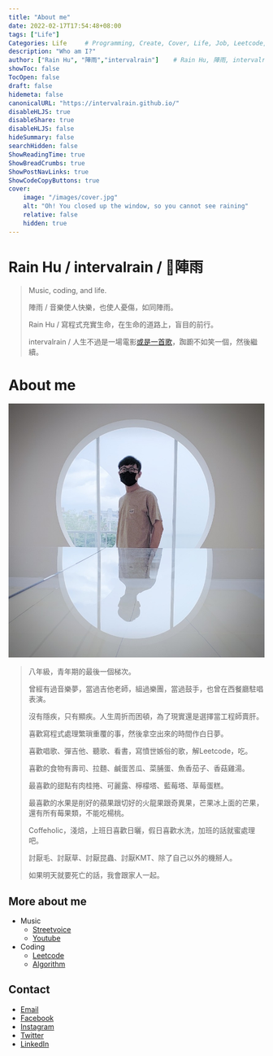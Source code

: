 ```yaml
---
title: "About me"
date: 2022-02-17T17:54:48+08:00
tags: ["Life"]
Categories: Life     # Programming, Create, Cover, Life, Job, Leetcode, Notes                
description: "Who am I?"                     
author: ["Rain Hu", "陣雨","intervalrain"]    # Rain Hu, 陣雨, intervalrain
showToc: false
TocOpen: false
draft: false
hidemeta: false
canonicalURL: "https://intervalrain.github.io/"
disableHLJS: true
disableShare: true
disableHLJS: false
hideSummary: false
searchHidden: false
ShowReadingTime: true
ShowBreadCrumbs: true
ShowPostNavLinks: true
ShowCodeCopyButtons: true
cover:
    image: "/images/cover.jpg"
    alt: "Oh! You closed up the window, so you cannot see raining"
    relative: false
    hidden: true
---
```


# Rain Hu / intervalrain / 陣雨
>
> Music, coding, and life.
>
> 陣雨 / 音樂使人快樂，也使人憂傷，如同陣雨。
>
> Rain Hu / 寫程式充實生命，在生命的道路上，盲目的前行。
>
> intervalrain / 人生不過是一場電影[或是一首歌](https://streetvoice.com/intervalrain/songs/646909/)，踟躕不如笑一個，然後繼續。

# About me
![me](/images/me.jpeg "me")
> 八年級，青年期的最後一個梯次。
> 
> 曾經有過音樂夢，當過吉他老師，組過樂團，當過鼓手，也曾在西餐廳駐唱表演。
> 
> 沒有隱疾，只有顯疾。人生周折而困頓，為了現實還是選擇當工程師賣肝。
> 
> 喜歡寫程式處理繁瑣重覆的事，然後拿空出來的時間作白日夢。
>
> 喜歡唱歌、彈吉他、聽歌、看書，寫憤世嫉俗的歌，解Leetcode，吃。
> 
> 喜歡的食物有壽司、拉麵、鹹蛋苦瓜、菜脯蛋、魚香茄子、香菇雞湯。
>
> 最喜歡的甜點有肉桂捲、可麗露、檸檬塔、藍莓塔、草莓蛋糕。
>
> 最喜歡的水果是削好的蘋果跟切好的火龍果跟奇異果，芒果冰上面的芒果，還有所有莓果類，不能吃楊桃。
> 
> Coffeholic，淺焙，上班日喜歡日曬，假日喜歡水洗，加班的話就蜜處理吧。
>
> 討厭毛、討厭草、討厭昆蟲、討厭KMT、除了自己以外的機掰人。
>
> 如果明天就要死亡的話，我會跟家人一起。

## More about me
- Music
  - [Streetvoice](https://streetvoice.com/intervalrain/)
  - [Youtube](https://www.youtube.com/channel/UCE0Y75__1fPNJGmwbMG0MSA)
- Coding
  - [Leetcode](https://github.com/intervalrain/leetcode)
  - [Algorithm](https://github.com/intervalrain/algo)

## Contact
- [Email](https://intervalrain@gmail.com)
- [Facebook](https://www.facebook.com/intervalrain)
- [Instagram](https://www.instagram.com/intervalrain)
- [Twitter](https://twitter.com/Intervalrain)
- [LinkedIn](https://www.linkedin.com/in/intervalrain)
